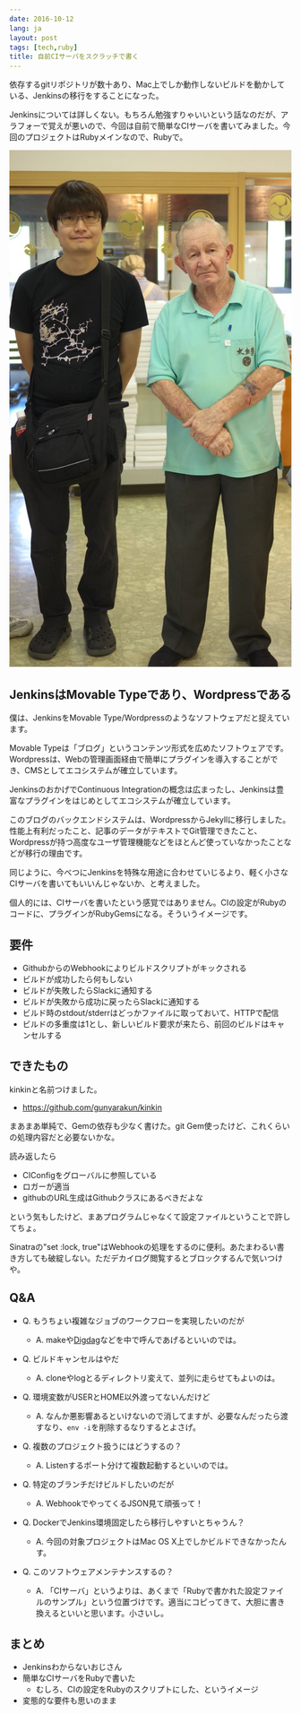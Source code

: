 ```yaml
---
date: 2016-10-12
lang: ja
layout: post
tags: [tech,ruby]
title: 自前CIサーバをスクラッチで書く
---
```

依存するgitリポジトリが数十あり、Mac上でしか動作しないビルドを動かしている、Jenkinsの移行をすることになった。

Jenkinsについては詳しくない。もちろん勉強すりゃいいという話なのだが、アラフォーで覚えが悪いので、今回は自前で簡単なCIサーバを書いてみました。今回のプロジェクトはRubyメインなので、Rubyで。

![ジェンキンスさんと、佐渡島にて](/assets/images/entry/2016-10-12/tasuku-with-jenkins.jpg)

## JenkinsはMovable Typeであり、Wordpressである

僕は、JenkinsをMovable Type/Wordpressのようなソフトウェアだと捉えています。

Movable Typeは「ブログ」というコンテンツ形式を広めたソフトウェアです。Wordpressは、Webの管理画面経由で簡単にプラグインを導入することができ、CMSとしてエコシステムが確立しています。

JenkinsのおかげでContinuous Integrationの概念は広まったし、Jenkinsは豊富なプラグインをはじめとしてエコシステムが確立しています。

このブログのバックエンドシステムは、WordpressからJekyllに移行しました。性能上有利だったこと、記事のデータがテキストでGit管理できたこと、Wordpressが持つ高度なユーザ管理機能などをほとんど使っていなかったことなどが移行の理由です。

同じように、今べつにJenkinsを特殊な用途に合わせていじるより、軽く小さなCIサーバを書いてもいいんじゃないか、と考えました。

個人的には、CIサーバを書いたという感覚ではありません。CIの設定がRubyのコードに、プラグインがRubyGemsになる。そういうイメージです。

## 要件

- GithubからのWebhookによりビルドスクリプトがキックされる
- ビルドが成功したら何もしない
- ビルドが失敗したらSlackに通知する
- ビルドが失敗から成功に戻ったらSlackに通知する
- ビルド時のstdout/stderrはどっかファイルに取っておいて、HTTPで配信
- ビルドの多重度は1とし、新しいビルド要求が来たら、前回のビルドはキャンセルする

## できたもの

kinkinと名前つけました。

- https://github.com/gunyarakun/kinkin

まあまあ単純で、Gemの依存も少なく書けた。git Gem使ったけど、これくらいの処理内容だと必要ないかな。

読み返したら

- CIConfigをグローバルに参照している
- ロガーが適当
- githubのURL生成はGithubクラスにあるべきだよな

という気もしたけど、まあプログラムじゃなくて設定ファイルということで許してちょ。

Sinatraの"set :lock, true"はWebhookの処理をするのに便利。あたまわるい書き方しても破綻しない。ただデカイログ閲覧するとブロックするんで気いつけや。

## Q&A

- Q. もうちょい複雑なジョブのワークフローを実現したいのだが
  - A. makeや[Digdag](http://fstn.hateblo.jp/entry/2016/10/11/074726)などを中で呼んであげるといいのでは。

- Q. ビルドキャンセルはやだ
  - A. cloneやlogとるディレクトリ変えて、並列に走らせてもよいのは。

- Q. 環境変数がUSERとHOME以外渡ってないんだけど
  - A. なんか悪影響あるといけないので消してますが、必要なんだったら渡すなり、`env -i`を削除するなりするとよさげ。

- Q. 複数のプロジェクト扱うにはどうするの？
  - A. Listenするポート分けて複数起動するといいのでは。

- Q. 特定のブランチだけビルドしたいのだが
  - A. WebhookでやってくるJSON見て頑張って！

- Q. DockerでJenkins環境固定したら移行しやすいとちゃうん？
  - A. 今回の対象プロジェクトはMac OS X上でしかビルドできなかったんす。

- Q. このソフトウェアメンテナンスするの？
  - A. 「CIサーバ」というよりは、あくまで「Rubyで書かれた設定ファイルのサンプル」という位置づけです。適当にコピってきて、大胆に書き換えるといいと思います。小さいし。

## まとめ

- Jenkinsわからないおじさん
- 簡単なCIサーバをRubyで書いた
  - むしろ、CIの設定をRubyのスクリプトにした、というイメージ
- 変態的な要件も思いのまま
